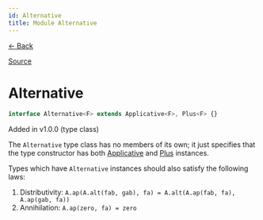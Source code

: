 ```yaml
---
id: Alternative
title: Module Alternative
---
```


[← Back](.)

[Source](https://github.com/gcanti/fp-ts/blob/master/src/Alternative.ts)

# Alternative

```ts
interface Alternative<F> extends Applicative<F>, Plus<F> {}
```

Added in v1.0.0 (type class)

The `Alternative` type class has no members of its own; it just specifies that the type constructor has both
[Applicative](./Applicative.md) and [Plus](./Plus.md) instances.

Types which have `Alternative` instances should also satisfy the following laws:

1. Distributivity: `A.ap(A.alt(fab, gab), fa) = A.alt(A.ap(fab, fa), A.ap(gab, fa))`
2. Annihilation: `A.ap(zero, fa) = zero`
